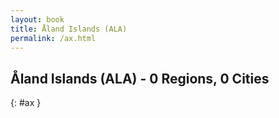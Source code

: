 ```yaml
---
layout: book
title: Åland Islands (ALA)
permalink: /ax.html
---
```


## Åland Islands (ALA) - 0 Regions, 0 Cities
{: #ax }






 
